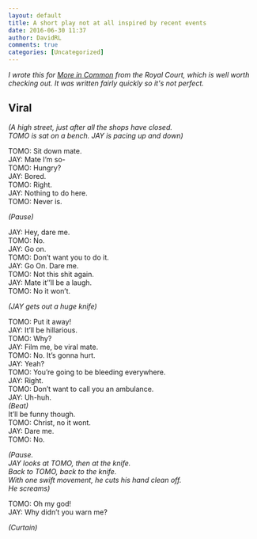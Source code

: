 ```yaml
---  
layout: default  
title: A short play not at all inspired by recent events  
date: 2016-06-30 11:37  
author: DavidRL  
comments: true  
categories: [Uncategorized]  
---  
```

<em>I wrote this for <a href="http://moreincommon.tumblr.com/">More in Common</a> from the Royal Court, which is well worth checking out. It was written fairly quickly so it's not perfect.</em>  

<h2>Viral</h2>  

<em>(A high street, just after all the shops have closed.  
TOMO is sat on a bench. JAY is pacing up and down)</em>  

TOMO: Sit down mate.  
JAY: Mate I’m so-  
TOMO: Hungry?   
JAY: Bored.   
TOMO: Right.   
JAY: Nothing to do here.   
TOMO: Never is.  
<!--more-->  

<em>(Pause)</em>  

JAY: Hey, dare me.   
TOMO: No.   
JAY: Go on.   
TOMO: Don’t want you to do it.   
JAY: Go On. Dare me.   
TOMO: Not this shit again.   
JAY: Mate it’’ll be a laugh.  
TOMO: No it won’t.  

<em>(JAY gets out a huge knife)</em>  

TOMO: Put it away!   
JAY: It’ll be hillarious.   
TOMO: Why?   
JAY: Film me, be viral mate.  
TOMO: No. It’s gonna hurt.   
JAY: Yeah?   
TOMO: You’re going to be bleeding everywhere.   
JAY: Right.   
TOMO: Don’t want to call you an ambulance.   
JAY: Uh-huh.   
<em>(Beat)</em>  
It’ll be funny though.  
TOMO: Christ, no it wont.   
JAY: Dare me.   
TOMO: No.  

<em>(Pause.   
JAY looks at TOMO, then at the knife.   
Back to TOMO, back to the knife.   
With one swift movement, he cuts his hand clean off.   
He screams)</em>  

TOMO: Oh my god!   
JAY: Why didn’t you warn me?  

<em>(Curtain)</em>  
